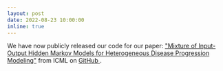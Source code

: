 ```yaml
---
layout: post
date: 2022-08-23 10:00:00
inline: true
---
```

<link rel="stylesheet" href="https://cdnjs.cloudflare.com/ajax/libs/font-awesome/4.7.0/css/font-awesome.min.css">
We have now publicly released our code for our paper: <a href="https://arxiv.org/abs/2207.11846" target="blank">"Mixture of Input-Output Hidden Markov Models for Heterogeneous Disease Progression Modeling"</a> from ICML on <a href="https://github.com/tahaceritli/mIOHMM" target="blank">GitHub <i class="fa fa-github" style="font-size:24px"></i></a>. 
